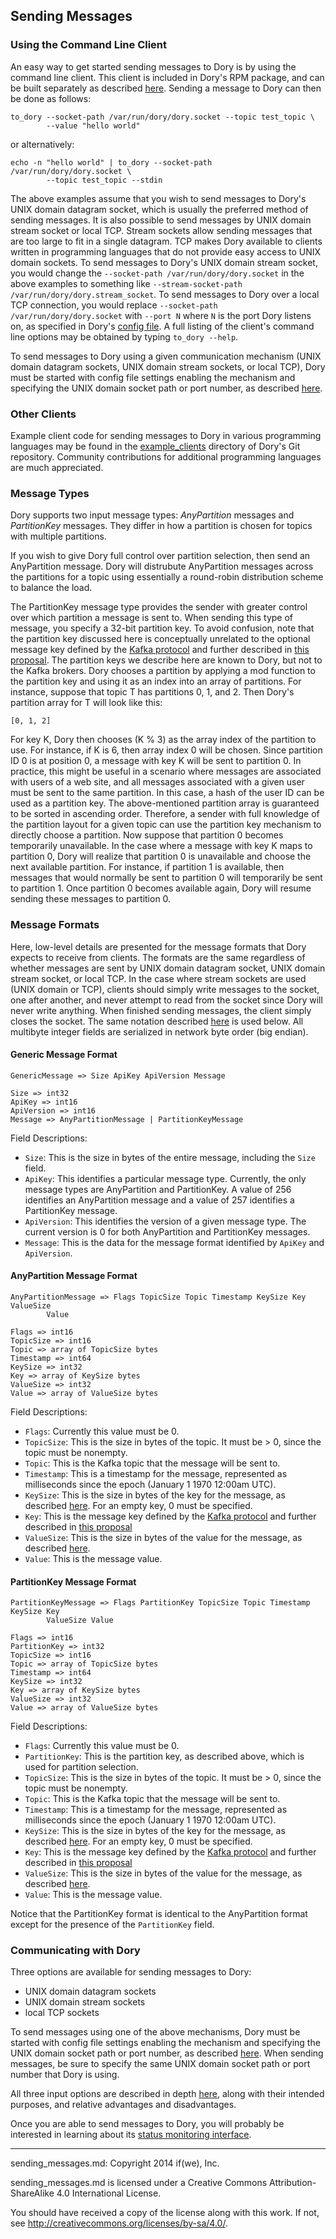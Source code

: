 ## Sending Messages

### Using the Command Line Client

An easy way to get started sending messages to Dory is by using the command
line client.  This client is included in Dory's RPM package, and can be built
separately as described [here](build_install.md#building-dorys-client-library).
Sending a message to Dory can then be done as follows:

```
to_dory --socket-path /var/run/dory/dory.socket --topic test_topic \
        --value "hello world"
```

or alternatively:

```
echo -n "hello world" | to_dory --socket-path /var/run/dory/dory.socket \
        --topic test_topic --stdin
```

The above examples assume that you wish to send messages to Dory's UNIX domain
datagram socket, which is usually the preferred method of sending messages.  It
is also possible to send messages by UNIX domain stream socket or local TCP.
Stream sockets allow sending messages that are too large to fit in a single
datagram.  TCP makes Dory available to clients written in programming languages
that do not provide easy access to UNIX domain sockets.  To send messages to
Dory's UNIX domain stream socket, you would change the
`--socket-path /var/run/dory/dory.socket` in the above examples to something
like `--stream-socket-path /var/run/dory/dory.stream_socket`.  To send messages
to Dory over a local TCP connection, you would replace
`--socket-path /var/run/dory/dory.socket` with `--port N` where `N` is the port
Dory listens on, as specified in Dory's [config file](../config/dory_conf.xml).
A full listing of the client's command line options may be obtained by typing
`to_dory --help`.

To send messages to Dory using a given communication mechanism (UNIX domain
datagram sockets, UNIX domain stream sockets, or local TCP), Dory must be
started with config file settings enabling the mechanism and specifying the
UNIX domain socket path or port number, as described
[here](detailed_config.md).

### Other Clients

Example client code for sending messages to Dory in various programming
languages may be found in the [example_clients](../example_clients) directory
of Dory's Git repository.  Community contributions for additional programming
languages are much appreciated.

### Message Types

Dory supports two input message types: *AnyPartition* messages
and *PartitionKey* messages.  They differ in how a partition is chosen for
topics with multiple partitions.

If you wish to give Dory full control over partition selection, then send an
AnyPartition message.  Dory will distrubute AnyPartition messages across the
partitions for a topic using essentially a round-robin distribution scheme to
balance the load.

The PartitionKey message type provides the sender with greater control over
which partition a message is sent to.  When sending this type of message, you
specify a 32-bit partition key.  To avoid confusion, note that the partition
key discussed here is conceptually unrelated to the optional message key
defined by the
[Kafka protocol](https://cwiki.apache.org/confluence/display/KAFKA/A+Guide+To+The+Kafka+Protocol)
and further described in
[this proposal](https://cwiki.apache.org/confluence/display/KAFKA/Keyed+Messages+Proposal).
The partition keys we describe here are known to Dory, but not to the Kafka
brokers.  Dory chooses a partition by applying a mod function to the partition
key and using it as an index into an array of partitions.  For instance,
suppose that topic T has partitions 0, 1, and 2.  Then Dory's partition array
for T will look like this:

```
[0, 1, 2]
```

For key K, Dory then chooses (K % 3) as the array index of the partition to
use.  For instance, if K is 6, then array index 0 will be chosen.  Since
partition ID 0 is at position 0, a message with key K will be sent to partition
0.  In practice, this might be useful in a scenario where messages are
associated with users of a web site, and all messages associated with a given
user must be sent to the same partition.  In this case, a hash of the user ID
can be used as a partition key.  The above-mentioned partition array is
guaranteed to be sorted in ascending order.  Therefore, a sender with full
knowledge of the partition layout for a given topic can use the partition key
mechanism to directly choose a partition.  Now suppose that partition 0 becomes
temporarily unavailable.  In the case where a message with key K maps to
partition 0, Dory will realize that partition 0 is unavailable and choose the
next available partition.  For instance, if partition 1 is available, then
messages that would normally be sent to partition 0 will temporarily be sent to
partition 1.  Once partition 0 becomes available again, Dory will resume
sending these messages to partition 0.

### Message Formats

Here, low-level details are presented for the message formats that Dory expects
to receive from clients.  The formats are the same regardless of whether
messages are sent by UNIX domain datagram socket, UNIX domain stream socket, or
local TCP.  In the case where stream sockets are used (UNIX domain or TCP),
clients should simply write messages to the socket, one after another, and
never attempt to read from the socket since Dory will never write anything.
When finished sending messages, the client simply closes the socket.  The same
notation described
[here](https://cwiki.apache.org/confluence/display/KAFKA/A+Guide+To+The+Kafka+Protocol)
is used below.  All multibyte integer fields are serialized in network byte
order (big endian).

#### Generic Message Format

```
GenericMessage => Size ApiKey ApiVersion Message

Size => int32
ApiKey => int16
ApiVersion => int16
Message => AnyPartitionMessage | PartitionKeyMessage
```

Field Descriptions:
* `Size`: This is the size in bytes of the entire message, including the `Size`
field.
* `ApiKey`: This identifies a particular message type.  Currently, the only
message types are AnyPartition and PartitionKey.  A value of 256 identifies an
AnyPartition message and a value of 257 identifies a PartitionKey message.
* `ApiVersion`: This identifies the version of a given message type.  The
current version is 0 for both AnyPartition and PartitionKey messages.
* `Message`: This is the data for the message format identified by `ApiKey` and
`ApiVersion`.

#### AnyPartition Message Format

```
AnyPartitionMessage => Flags TopicSize Topic Timestamp KeySize Key ValueSize
        Value

Flags => int16
TopicSize => int16
Topic => array of TopicSize bytes
Timestamp => int64
KeySize => int32
Key => array of KeySize bytes
ValueSize => int32
Value => array of ValueSize bytes
```

Field Descriptions:
* `Flags`: Currently this value must be 0.
* `TopicSize`: This is the size in bytes of the topic.  It must be > 0, since
the topic must be nonempty.
* `Topic`: This is the Kafka topic that the message will be sent to.
* `Timestamp`: This is a timestamp for the message, represented as milliseconds
since the epoch (January 1 1970 12:00am UTC).
* `KeySize`: This is the size in bytes of the key for the message, as described
[here](https://cwiki.apache.org/confluence/display/KAFKA/A+Guide+To+The+Kafka+Protocol#AGuideToTheKafkaProtocol-Messagesets).
For an empty key, 0 must be specified.
* `Key`: This is the message key defined by the
[Kafka protocol](https://cwiki.apache.org/confluence/display/KAFKA/A+Guide+To+The+Kafka+Protocol)
and further described in
[this proposal](https://cwiki.apache.org/confluence/display/KAFKA/Keyed+Messages+Proposal)
* `ValueSize`: This is the size in bytes of the value for the message, as
described
[here](https://cwiki.apache.org/confluence/display/KAFKA/A+Guide+To+The+Kafka+Protocol#AGuideToTheKafkaProtocol-Messagesets).
* `Value`: This is the message value.

#### PartitionKey Message Format

```
PartitionKeyMessage => Flags PartitionKey TopicSize Topic Timestamp KeySize Key
        ValueSize Value

Flags => int16
PartitionKey => int32
TopicSize => int16
Topic => array of TopicSize bytes
Timestamp => int64
KeySize => int32
Key => array of KeySize bytes
ValueSize => int32
Value => array of ValueSize bytes
```

Field Descriptions:
* `Flags`: Currently this value must be 0.
* `PartitionKey`: This is the partition key, as described above, which is used
for partition selection.
* `TopicSize`: This is the size in bytes of the topic.  It must be > 0, since
the topic must be nonempty.
* `Topic`: This is the Kafka topic that the message will be sent to.
* `Timestamp`: This is a timestamp for the message, represented as milliseconds
since the epoch (January 1 1970 12:00am UTC).
* `KeySize`: This is the size in bytes of the key for the message, as described
[here](https://cwiki.apache.org/confluence/display/KAFKA/A+Guide+To+The+Kafka+Protocol#AGuideToTheKafkaProtocol-Messagesets).
For an empty key, 0 must be specified.
* `Key`: This is the message key defined by the
[Kafka protocol](https://cwiki.apache.org/confluence/display/KAFKA/A+Guide+To+The+Kafka+Protocol)
and further described in
[this proposal](https://cwiki.apache.org/confluence/display/KAFKA/Keyed+Messages+Proposal)
* `ValueSize`: This is the size in bytes of the value for the message, as
described
[here](https://cwiki.apache.org/confluence/display/KAFKA/A+Guide+To+The+Kafka+Protocol#AGuideToTheKafkaProtocol-Messagesets).
* `Value`: This is the message value.

Notice that the PartitionKey format is identical to the AnyPartition format
except for the presence of the `PartitionKey` field.

### Communicating with Dory

Three options are available for sending messages to Dory:

* UNIX domain datagram sockets
* UNIX domain stream sockets
* local TCP sockets

To send messages using one of the above mechanisms, Dory must be started with
config file settings enabling the mechanism and specifying the UNIX domain
socket path or port number, as described [here](detailed_config.md).  When
sending messages, be sure to specify the same UNIX domain socket path or port
number that Dory is using.

All three input options are described in depth
[here](design.md#options-for-clients), along with their intended purposes, and
relative advantages and disadvantages.

Once you are able to send messages to Dory, you will probably be interested
in learning about its [status monitoring interface](status_monitoring.md).

-----

sending_messages.md: Copyright 2014 if(we), Inc.

sending_messages.md is licensed under a Creative Commons Attribution-ShareAlike
4.0 International License.

You should have received a copy of the license along with this work. If not,
see <http://creativecommons.org/licenses/by-sa/4.0/>.
